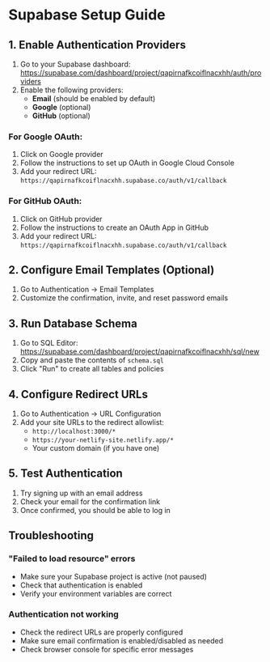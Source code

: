 # Supabase Setup Guide

## 1. Enable Authentication Providers

1. Go to your Supabase dashboard: https://supabase.com/dashboard/project/qapirnafkcoiflnacxhh/auth/providers
2. Enable the following providers:
   - **Email** (should be enabled by default)
   - **Google** (optional)
   - **GitHub** (optional)

### For Google OAuth:
1. Click on Google provider
2. Follow the instructions to set up OAuth in Google Cloud Console
3. Add your redirect URL: `https://qapirnafkcoiflnacxhh.supabase.co/auth/v1/callback`

### For GitHub OAuth:
1. Click on GitHub provider
2. Follow the instructions to create an OAuth App in GitHub
3. Add your redirect URL: `https://qapirnafkcoiflnacxhh.supabase.co/auth/v1/callback`

## 2. Configure Email Templates (Optional)

1. Go to Authentication → Email Templates
2. Customize the confirmation, invite, and reset password emails

## 3. Run Database Schema

1. Go to SQL Editor: https://supabase.com/dashboard/project/qapirnafkcoiflnacxhh/sql/new
2. Copy and paste the contents of `schema.sql`
3. Click "Run" to create all tables and policies

## 4. Configure Redirect URLs

1. Go to Authentication → URL Configuration
2. Add your site URLs to the redirect allowlist:
   - `http://localhost:3000/*`
   - `https://your-netlify-site.netlify.app/*`
   - Your custom domain (if you have one)

## 5. Test Authentication

1. Try signing up with an email address
2. Check your email for the confirmation link
3. Once confirmed, you should be able to log in

## Troubleshooting

### "Failed to load resource" errors
- Make sure your Supabase project is active (not paused)
- Check that authentication is enabled
- Verify your environment variables are correct

### Authentication not working
- Check the redirect URLs are properly configured
- Make sure email confirmation is enabled/disabled as needed
- Check browser console for specific error messages